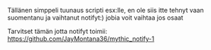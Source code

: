 Tällänen simppeli tuunaus scripti esx:lle, en ole siis itte tehnyt vaan suomentanu ja vaihtanut notifyt:) jobia voit vaihtaa jos osaat

Tarvitset tämän jotta notifyt toimii: https://github.com/JayMontana36/mythic_notify-1

